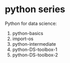 # python series
Python for data science:
1) python-basics
2) import-os
3) python-intermediate
4) python-DS-toolbox-1
5) python-DS-toolbox-2
